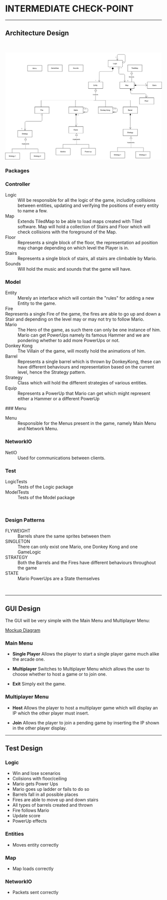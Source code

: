 # INTERMEDIATE CHECK-POINT

---
## Architecture Design
<br />

![UML Diagram](https://github.com/Almeida-Oco/LPOO1617_T1G1/blob/finalproject/UML.png "UML Diagram")



### **Packages**
### Controller
<dl>
   <dt>Logic</dt>
      <dd>Will be responsible for all the logic of the game, including collisions between entities, updating and verifying the positions of every entity to name a few.</dd>
   <dt>Map</dt>
      <dd>Extends TiledMap to be able to load maps created with Tiled software. Map will hold a collection of Stairs and Floor which will check collisions with the foreground of the Map.</dd>
   <dt>Floor </dt>
      <dd>Represents a single block of the floor, the representation ad position may change depending on which level the Player is in.</dd>
   <dt>Stairs</dt>
      <dd>Represents a single block of stairs, all stairs are climbable by Mario.</dd>
   <dt>Sounds</dt>
      <dd>Will hold the music and sounds that the game will have.</dd>
</dl>

### Model
<dl>
   <dt>Entity</dt>
     <dd>Merely an interface which will contain the "rules" for adding a new Entity to the game.</dd>
   <dt>Fire</dt>
      Represents a single Fire of the game, the fires are able to go up and down a Stair and depending on the level may or may not try to follow Mario.
   <dt>Mario</dt>
      <dd>The Hero of the game, as such there can only be one instance of him. Mario can get PowerUps namely its famous Hammer and we are pondering whether to add more PowerUps or not.</dd>
   <dt>Donkey Kong</dt>
      <dd>The Villain of the game, will mostly hold the animations of him.</dd>
   <dt>Barrel</dt>
      <dd>Represents a single barrel which is thrown by DonkeyKong, these can have different behaviours and representation based on the current level, hence the Strategy pattern.</dd>
   <dt>Strategy</dt>
      <dd>Class which will hold the different strategies of various entities.</dd>
   <dt>Equip</dt>
      <dd>Represents a PowerUp that Mario can get which might represent either a Hammer or a different PowerUp</dd>
</dl>
### Menu
<dl>
   <dt>Menu</dt>
      <dd>Responsible for the Menus present in the game, namely Main Menu and Network Menu.</dd>
</dl>

### NetworkIO
<dl>
   <dt>NetIO</dt>
      <dd>Used for communications between clients.</dd>
</dl>

### Test
<dl>
   <dt>LogicTests</dt>
      <dd>Tests of the Logic package</dd>
   <dt>ModelTests</dt>
      <dd>Tests of the Model package</dd>
</dl>

<br />

### **Design Patterns**
<dl>
   <dt>FLYWEIGHT</dt>
      <dd>Barrels share the same sprites between them</dd>
   <dt>SINGLETON</dt>
      <dd>There can only exist one Mario, one Donkey Kong and one GameLogic</dd>
   <dt>STRATEGY</dt>
      <dd>Both the Barrels and the Fires have different behaviours throughout the game</dd>
   <dt>STATE</dt>
      <dd>Mario PowerUps are a State themselves</dd>
</dl>


<br />

----
## GUI Design

The GUI will be very simple with the Main Menu and Multiplayer Menu:

[Mockup Diagram](https://github.com/Almeida-Oco/LPOO1617_T1G1/blob/finalproject/Mockup.jpg "GUI Mockup")

### Main Menu
-  **Single Player**
   Allows the player to start a single player game much alike the arcade one.

- **Multiplayer** 
Switches to Multiplayer Menu which allows the user to choose whether to host a game or to join one. 

- **Exit** 
Simply exit the game.

### Multiplayer Menu
- **Host** Allows the player to host a multiplayer game which will display an IP which the other player must insert.

- **Join** Allows the player to join a pending game by inserting the IP shown in the other player display.
----
## Test Design
### Logic
* Win and lose scenarios
* Colisions with floor/ceiling
* Mario gets Power Ups
* Mario goes up ladder or fails to do so
* Barrels fall in all possible places
* Fires are able to move up and down stairs
* All types of barrels created and thrown
* Fire follows Mario
* Update score
* PowerUp effects

### Entities 
* Moves entity correctly

### Map
* Map loads correctly

### NetworkIO
* Packets sent correctly
